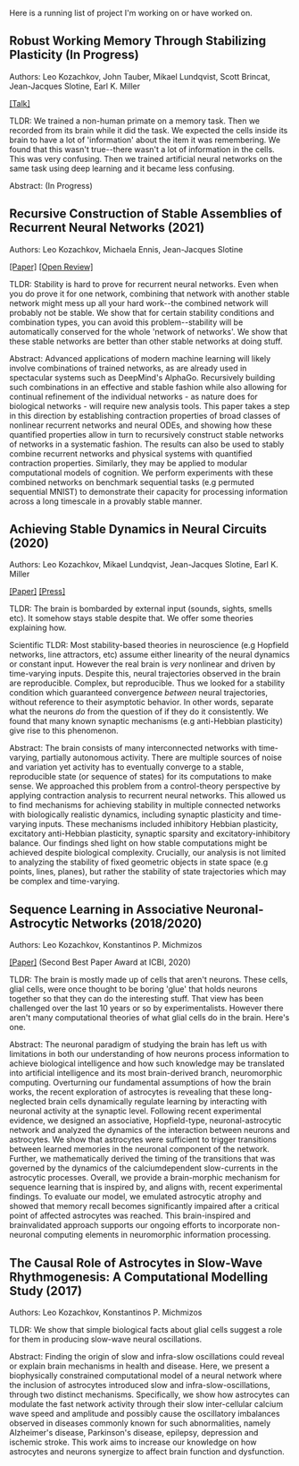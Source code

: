 Here is a running list of project I'm working on or have worked on. 

## Robust Working Memory Through Stabilizing Plasticity (In Progress)

Authors: Leo Kozachkov, John Tauber, Mikael Lundqvist, Scott Brincat, Jean-Jacques Slotine, Earl K. Miller

[[Talk]](https://www.youtube.com/watch?v=xmC8CqSaZeg)

TLDR: We trained a non-human primate on a memory task. Then we recorded from its brain while it did the task. We expected the cells inside its brain to have a lot of 'information' about the item it was remembering. We found that this wasn't true--there wasn't a lot of information in the cells. This was very confusing. Then we trained artificial neural networks on the same task using deep learning and it became less confusing.

Abstract: (In Progress)

## Recursive Construction of Stable Assemblies of Recurrent Neural Networks (2021)

Authors: Leo Kozachkov, Michaela Ennis, Jean-Jacques Slotine

[[Paper]](https://arxiv.org/abs/2106.08928) [[Open Review]](https://openreview.net/forum?id=qTBC7E4c454)

TLDR: Stability is hard to prove for recurrent neural networks. Even when you do prove it for one network, combining that network with another stable network might mess up all your hard work--the combined network will probably not be stable. We show that for certain stability conditions and combination types, you can avoid this problem--stability will be automatically conserved for the whole 'network of networks'. We show that these stable networks are better than other stable networks at doing stuff. 

Abstract: Advanced applications of modern machine learning will likely involve combinations of trained networks, as are already used in spectacular systems such as DeepMind's AlphaGo. Recursively building such combinations in an effective and stable fashion while also allowing for continual refinement of the individual networks - as nature does for biological networks - will require new analysis tools. This paper takes a step in this direction by establishing contraction properties of broad classes of nonlinear recurrent networks and neural ODEs, and showing how these quantified properties allow in turn to recursively construct stable networks of networks in a systematic fashion. The results can also be used to stably combine recurrent networks and physical systems with quantified contraction properties. Similarly, they may be applied to modular computational models of cognition. We perform experiments with these combined networks on benchmark sequential tasks (e.g permuted sequential MNIST) to demonstrate their capacity for processing information across a long timescale in a provably stable manner.

## Achieving Stable Dynamics in Neural Circuits (2020)

Authors: Leo Kozachkov, Mikael Lundqvist, Jean-Jacques Slotine, Earl K. Miller

[[Paper]](https://journals.plos.org/ploscompbiol/article?id=10.1371/journal.pcbi.1007659) [[Press]](https://picower.mit.edu/news/math-shows-how-brain-stays-stable-amid-internal-noise-and-widely-varying-world?fbclid=IwAR0o4TaX2XFfczCfu-iaZYODRhHKgpeFTcft3udFKEV4yHyODbt8fAk2ZhQ)

TLDR: The brain is bombarded by external input (sounds, sights, smells etc). It somehow stays stable despite that. We offer some theories explaining how. 

Scientific TLDR: Most stability-based theories in neuroscience (e.g Hopfield networks, line attractors, etc) assume either linearity of the neural dynamics or constant input. However the real brain is *very* nonlinear and driven by time-varying inputs. Despite this, neural trajectories observed in the brain are reproducible. Complex, but reproducible. Thus we looked for a stability condition which guaranteed convergence *between* neural trajectories, without reference to their asymptotic behavior. In other words, separate what the neurons *do* from the question of if they do it consistently. We found that many known synaptic mechanisms (e.g anti-Hebbian plasticity) give rise to this phenomenon. 

Abstract: The brain consists of many interconnected networks with time-varying, partially autonomous activity. There are multiple sources of noise and variation yet activity has to eventually converge to a stable, reproducible state (or sequence of states) for its computations to make sense. We approached this problem from a control-theory perspective by applying contraction analysis to recurrent neural networks. This allowed us to find mechanisms for achieving stability in multiple connected networks with biologically realistic dynamics, including synaptic plasticity and time-varying inputs. These mechanisms included inhibitory Hebbian plasticity, excitatory anti-Hebbian plasticity, synaptic sparsity and excitatory-inhibitory balance. Our findings shed light on how stable computations might be achieved despite biological complexity. Crucially, our analysis is not limited to analyzing the stability of fixed geometric objects in state space (e.g points, lines, planes), but rather the stability of state trajectories which may be complex and time-varying.

## Sequence Learning in Associative Neuronal-Astrocytic Networks (2018/2020)

Authors: Leo Kozachkov, Konstantinos P. Michmizos

[[Paper]](https://arxiv.org/pdf/1707.05649.pdf) (Second Best Paper Award at ICBI, 2020)

TLDR: The brain is mostly made up of cells that aren't neurons. These cells, glial cells, were once thought to be boring 'glue' that holds neurons together so that they can do the interesting stuff. That view has been challenged over the last 10 years or so by experimentalists. However there aren't many computational theories of what glial cells do in the brain. Here's one. 

Abstract: The neuronal paradigm of studying the brain has left us with limitations in both our understanding of how neurons process information to achieve biological intelligence and how such knowledge may be translated into artificial intelligence and its most brain-derived branch, neuromorphic computing. Overturning our fundamental assumptions of how the brain works, the recent exploration of astrocytes is revealing that these long-neglected brain cells dynamically regulate learning by interacting with neuronal activity at the synaptic level. Following recent experimental evidence, we designed an associative, Hopfield-type, neuronal-astrocytic network and analyzed the dynamics of the interaction between neurons and astrocytes. We show that astrocytes were sufficient to trigger transitions between learned memories in the neuronal component of the network. Further, we mathematically derived the timing of the transitions that was governed by the dynamics of the calciumdependent slow-currents in the astrocytic processes. Overall, we provide a brain-morphic mechanism for sequence learning that is inspired by, and aligns with, recent experimental findings. To evaluate our model, we emulated astrocytic atrophy and showed that memory recall becomes significantly impaired after a critical point of affected astrocytes was reached. This brain-inspired and brainvalidated approach supports our ongoing efforts to incorporate non-neuronal computing elements in neuromorphic information processing.

## The Causal Role of Astrocytes in Slow-Wave Rhythmogenesis: A Computational Modelling Study (2017)

Authors: Leo Kozachkov, Konstantinos P. Michmizos

TLDR: We show that simple biological facts about glial cells suggest a role for them in producing slow-wave neural oscillations. 

Abstract: Finding the origin of slow and infra-slow oscillations could reveal or explain brain mechanisms in health and disease. Here, we present a biophysically constrained computational model of a neural network where the inclusion of astrocytes introduced slow and infra-slow-oscillations, through two distinct mechanisms. Specifically, we show how astrocytes can modulate the fast network activity through their slow inter-cellular calcium wave speed and amplitude and possibly cause the oscillatory imbalances observed in diseases commonly known for such abnormalities, namely Alzheimer's disease, Parkinson's disease, epilepsy, depression and ischemic stroke. This work aims to increase our knowledge on how astrocytes and neurons synergize to affect brain function and dysfunction.
